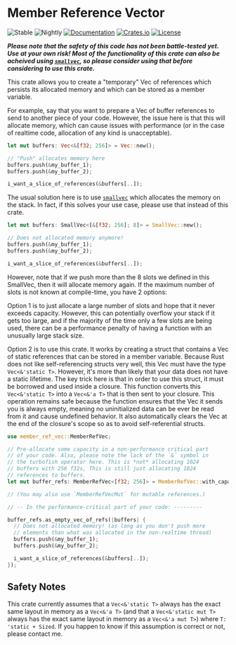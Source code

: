 # Member Reference Vector
![Stable](https://github.com/BillyDM/member-ref-vec/workflows/stable/badge.svg)
![Nightly](https://github.com/BillyDM/member-ref-vec/workflows/nightly/badge.svg)
[![Documentation](https://docs.rs/member-ref-vec/badge.svg)](https://docs.rs/member-ref-vec)
[![Crates.io](https://img.shields.io/crates/v/member-ref-vec.svg)](https://crates.io/crates/member-ref-vec)
[![License](https://img.shields.io/crates/l/member-ref-vec.svg)](https://github.com/BillyDM/member-ref-vec/blob/main/LICENSE)

***Please note that the safety of this code has not been battle-tested yet. Use at your own risk! Most of the functionality of this crate can also be acheived using [`smallvec`], so please consider using that before considering to use this crate.***

This crate allows you to create a "temporary" Vec of references which persists its allocated memory and which can be stored as a member variable.

For example, say that you want to prepare a Vec of buffer references to send to another piece of your code. However, the issue here is that this will allocate memory, which can cause issues with performance (or in the case of realtime code, allocation of any kind is unacceptable).
```rust
let mut buffers: Vec<&[f32; 256]> = Vec::new();

// "Push" allocates memory here
buffers.push(&my_buffer_1);
buffers.push(&my_buffer_2);

i_want_a_slice_of_references(&buffers[..]);
```

The usual solution here is to use [`smallvec`] which allocates the memory on the stack. In fact, if this solves your use case, please use that instead of this crate.
```rust
let mut buffers: SmallVec<[&[f32; 256]; 8]> = SmallVec::new();

// Does not allocated memory anymore!
buffers.push(&my_buffer_1);
buffers.push(&my_buffer_2);

i_want_a_slice_of_references(&buffers[..]);
```

However, note that if we push more than the 8 slots we defined in this SmallVec, then it will allocate memory again. If the maximum number of slots is not known at compile-time, you have 2 options:

Option 1 is to just allocate a large number of slots and hope that it never exceeds capacity. However, this can potentially overflow your stack if it gets too large, and if the majority of the time only a few slots are being used, there can be a performance penalty of having a function with an unusually large stack size.

Option 2 is to use this crate. It works by creating a struct that contains a Vec of static references that can be stored in a member variable. Because Rust does not like self-referencing structs very well, this Vec must have the type `Vec<&'static T>`. However, it's more than likely that your data does not have a static lifetime. The key trick here is that in order to use this struct, it must be borrowed and used inside a closure. This function converts this `Vec<&'static T>` into a `Vec<&'a T>` that is then sent to your closure. This operation remains safe because the function ensures that the Vec it sends you is always empty, meaning no uninitialized data can be ever be read from it and cause undefined behavior. It also automatically clears the Vec at the end of the closure's scope so as to avoid self-referential structs.
```rust
use member_ref_vec::MemberRefVec;

// Pre-allocate some capacity in a non-performance critical part
// of your code. Also, please note the lack of the `&` symbol in
// the turbofish operator here. This is *not* allocating 1024
// buffers with 256 f32s, This is still just allocating 1024
// references to buffers.
let mut buffer_refs: MemberRefVec<[f32; 256]> = MemberRefVec::with_capacity(1024);

// (You may also use `MemberRefVecMut` for mutable references.)

// -- In the performance-critical part of your code: ---------

buffer_refs.as_empty_vec_of_refs(|buffers| {
  // Does not allocated memory! (as long as you don't push more
  // elements than what was allocated in the non-realtime thread)
  buffers.push(&my_buffer_1);
  buffers.push(&my_buffer_2);

  i_want_a_slice_of_references(&buffers[..]);
});
```

## Safety Notes
This crate currently assumes that a `Vec<&'static T>` always has the exact same layout in memory as a `Vec<&'a T>` (and that a `Vec<&'static mut T>` always has the exact same layout in memory as a `Vec<&'a mut T>`) where `T: 'static + Sized`. If you happen to know if this assumption is correct or not, please contact me.

[`smallvec`]: https://crates.io/crates/smallvec
